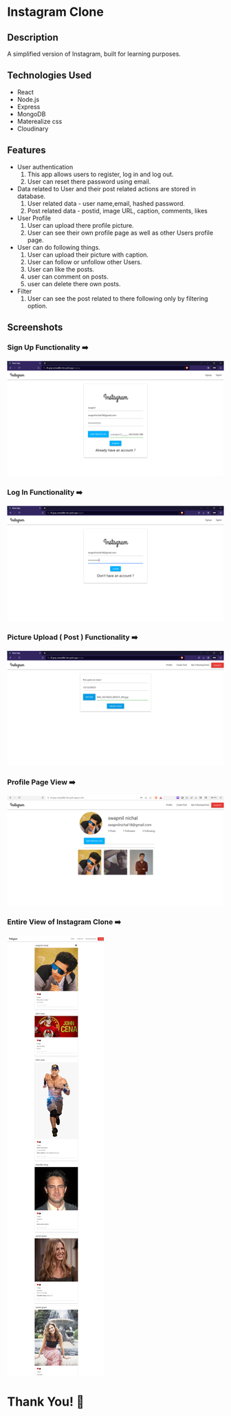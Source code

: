# Instagram Clone

## Description
A simplified version of Instagram, built for learning purposes.

## Technologies Used
- React
- Node.js
- Express
- MongoDB
- Materealize css
- Cloudinary

## Features
- User authentication
  1) This app allows users to register, log in and log out.
  2) User can reset there password using email.
- Data related to User and their post related actions are stored in database.
  1) User related data - user name,email, hashed password.
  2) Post related data - postid, image URL, caption, comments, likes
- User Profile
  1) User can upload there profile picture.
  2) User can see their own profile page as well as other Users profile page.
- User can do following things.
  1) User can upload their picture with caption.
  2) User can follow or unfollow other Users.
  3) User can like the posts.
  4) user can comment on posts.
  5) user can delete there own posts.
- Filter  
  1) User can see the post related to there following only by filtering option.

## Screenshots
<h3>Sign Up Functionality ➡️</h3>

![Screenshot 1](./resources/Screenshot1.png)

<h3>Log In Functionality ➡️</h3>

![Screenshot 1](./resources/Screenshot2.png)

<h3>Picture Upload ( Post ) Functionality ➡️</h3>

![Screenshot 1](./resources/Screenshot3.png)

<h3>Profile Page View ➡️</h3>

![Screenshot 1](./resources/profile.png)

<h3>Entire View of Instagram Clone ➡️</h3>

![Screenshot 2](./resources/fullscreenshot.png)

<h1>Thank You! 🥳</h1>

